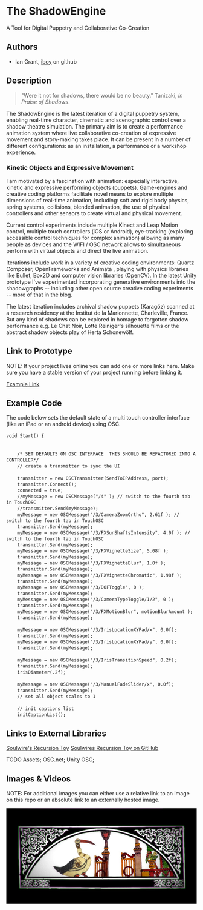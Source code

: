 # The ShadowEngine
A Tool for Digital Puppetry and Collaborative Co-Creation

## Authors
- Ian Grant, [iboy](https://github.com/iboy "iboy on github") on github

## Description

>"Were it not for shadows, there would be no beauty." Tanizaki, *In Praise of Shadows*.

The ShadowEngine is the latest iteration of a digital puppetry system, enabling real-time character, cinematic and scenographic control over a shadow theatre simulation. The primary aim is to create a performance animation system where live collaborative co-creation of expressive movement and story-making takes place. It can be present in a number of different configurations: as an installation, a performance or a workshop experience.
### Kinetic Objects and Expressive Movement
I am motivated by a fascination with animation: especially interactive, kinetic and expressive performing objects (puppets). Game-engines and creative coding platforms facilitate novel means to explore multiple dimensions of real-time animation, including:  soft and rigid body physics, spring systems, collisions, blended animation, the use of physical controllers and other sensors to create virtual and physical movement.

Current control experiments include multiple Kinect and Leap Motion control, multiple touch controllers (iOS or Android), eye-tracking (exploring accessible control techniques for complex animation) allowing as many people as devices and the WIFI / OSC network allows to simultaneous perform with virtual objects and direct the live animation. 

Iterations include work in a variety of creative coding environments: Quartz Composer, OpenFrameworks and Animata , playing with physics libraries like Bullet, Box2D and computer vision libraries (OpenCV). In the latest Unity prototype I've experimented incorporating generative environments into the shadowgraphs -- including other open source creative coding experiments --  more of that in the blog. 

The latest iteration includes archival shadow puppets (Karagöz) scanned at a research residency at the Institut de la Marionnette, Charleville, France. But any kind of shadows can be explored in homage to forgotten shadow performance e.g. Le Chat Noir, Lotte Reiniger's silhouette films or the abstract shadow objects play of Herta Schonewölf.

## Link to Prototype
NOTE: If your project lives online you can add one or more links here. Make sure you have a stable version of your project running before linking it.

[Example Link](http://www.google.com "Example Link")

## Example Code

The code below sets the default state of a multi touch controller interface (like an iPad or an android device) using OSC.

	void Start() {
		
		
		/* SET DEFAULTS ON OSC INTERFACE  THIS SHOULD BE REFACTORED INTO A CONTROLLER*/
		// create a transmitter to sync the UI
		
		transmitter = new OSCTransmitter(SendToIPAddress, port);
		transmitter.Connect();
		connected = true;
		//myMessage = new OSCMessage("/4" ); // switch to the fourth tab in TouchOSC
		//transmitter.Send(myMessage);
		myMessage = new OSCMessage("/3/CameraZoomOrtho", 2.61f ); // switch to the fourth tab in TouchOSC
		transmitter.Send(myMessage);
		myMessage = new OSCMessage("/3/FXSunShaftsIntensity", 4.0f ); // switch to the fourth tab in TouchOSC
		transmitter.Send(myMessage);
		myMessage = new OSCMessage("/3/FXVignetteSize", 5.08f ); 
		transmitter.Send(myMessage);
		myMessage = new OSCMessage("/3/FXVignetteBlur", 1.0f ); 
		transmitter.Send(myMessage);
		myMessage = new OSCMessage("/3/FXVignetteChromatic", 1.98f ); 
		transmitter.Send(myMessage);
		myMessage = new OSCMessage("/3/DOFToggle", 0 ); 
		transmitter.Send(myMessage);
		myMessage = new OSCMessage("/3/CameraTypeToggle/1/2", 0 ); 
		transmitter.Send(myMessage);
		myMessage = new OSCMessage("/3/FXMotionBlur", motionBlurAmount ); 
		transmitter.Send(myMessage);

		myMessage = new OSCMessage("/3/IrisLocationXYPad/x", 0.0f);
		transmitter.Send(myMessage);
		myMessage = new OSCMessage("/3/IrisLocationXYPad/y", 0.0f);
		transmitter.Send(myMessage);

		myMessage = new OSCMessage("/3/IrisTransitionSpeed", 0.2f);
		transmitter.Send(myMessage);
		irisDiameter(.2f);

		myMessage = new OSCMessage("/3/ManualFadeSlider/x", 0.0f);
		transmitter.Send(myMessage);
		// set all object scales to 1

		// init captions list
		initCaptionList();


## Links to External Libraries
 
[Soulwire's Recursion Toy](http://soulwire.co.uk/data/experiments/recursion-toy/ "Soulwires Recursion Toy")
[Soulwires Recursion Toy on GitHub](https://github.com/soulwire/Recursion-Toy "Soulwires Recursion Toy on GitHub")

TODO
Assets; OSC.net; Unity OSC;
## Images & Videos ##


NOTE: For additional images you can either use a relative link to an image on this repo or an absolute link to an externally hosted image.

![Example Image](project_images/cover.jpg?raw=true "Example Image")